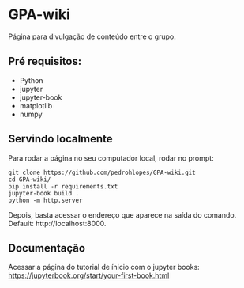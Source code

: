 # GPA-wiki
 Página para divulgação de conteúdo entre o grupo.

 ## Pré requisitos:
 
 - Python
 - jupyter
 - jupyter-book
 - matplotlib
 - numpy
 
 
 ## Servindo localmente
 Para rodar a página no seu computador local, rodar no prompt:
 ```
 git clone https://github.com/pedrohlopes/GPA-wiki.git
 cd GPA-wiki/
 pip install -r requirements.txt
 jupyter-book build .
 python -m http.server
 ```
 Depois, basta acessar o endereço que aparece na saída do comando. Default: http://localhost:8000.

## Documentação
Acessar a página do tutorial de ínicio com o jupyter books: https://jupyterbook.org/start/your-first-book.html

